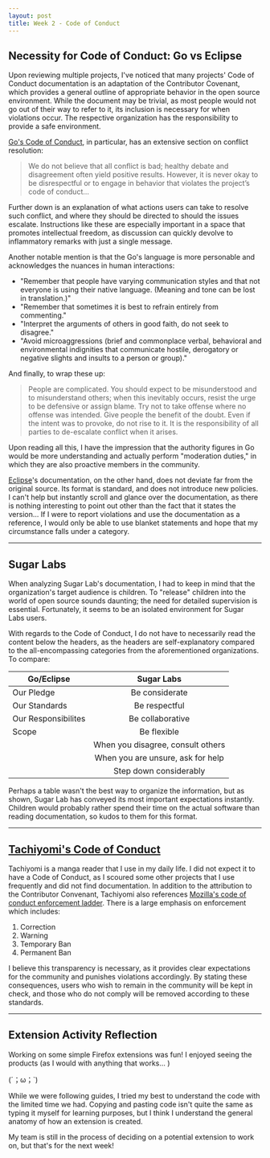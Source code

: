 ```yaml
---
layout: post
title: Week 2 - Code of Conduct
---
```


## Necessity for Code of Conduct: Go vs Eclipse

Upon reviewing multiple projects, I've noticed that many projects' Code of Conduct documentation is an adaptation of the Contributor Covenant, which provides a general outline of appropriate behavior in the open source environment. While the document may be trivial, as most people would not go out of their way to refer to it, its inclusion is necessary for when violations occur. The respective organization has the responsibility to provide a safe environment. 

[Go's Code of Conduct](https://go.dev/conduct), in particular, has an extensive section on conflict resolution:

> We do not believe that all conflict is bad; healthy debate and disagreement often yield positive results. However, it is never okay to be disrespectful or to engage in behavior that violates the project’s code of conduct...

Further down is an explanation of what actions users can take to resolve such conflict, and where they should be directed to should the issues escalate. Instructions like these are especially important in a space that promotes intellectual freedom, as discussion can quickly devolve to inflammatory remarks with just a single message. 

Another notable mention is that the Go's language is more personable and acknowledges the nuances in human interactions:
  
* "Remember that people have varying communication styles and that not everyone is using their native language. (Meaning and tone can be lost in translation.)"
* "Remember that sometimes it is best to refrain entirely from commenting."
* "Interpret the arguments of others in good faith, do not seek to disagree."
* "Avoid microaggressions (brief and commonplace verbal, behavioral and environmental indignities that communicate hostile, derogatory or negative slights and insults to a person or group)." 

And finally, to wrap these up: 

> People are complicated. You should expect to be misunderstood and to misunderstand others; when this inevitably occurs, resist the urge to be defensive or assign blame. Try not to take offense where no offense was intended. Give people the benefit of the doubt. Even if the intent was to provoke, do not rise to it. It is the responsibility of all parties to de-escalate conflict when it arises.

Upon reading all this, I have the impression that the authority figures in Go would be more understanding and actually perform "moderation duties," in which they are also proactive members in the community. 

[Eclipse](https://www.eclipse.org/org/documents/Community_Code_of_Conduct.php)'s documentation, on the other hand, does not deviate far from the original source. Its format is standard, and does not introduce new policies. I can't help but instantly scroll and glance over the documentation, as there is nothing interesting to point out other than the fact that it states the version... If I were to report violations and use the documentation as a reference, I would only be able to use blanket statements and hope that my circumstance falls under a category. 

---

## Sugar Labs

When analyzing Sugar Lab's documentation, I had to keep in mind that the organization's target audience is children. To "release" children into the world of open source sounds daunting; the need for detailed supervision is essential. Fortunately, it seems to be an isolated environment for Sugar Labs users. 

With regards to the Code of Conduct, I do not have to necessarily read the content below the headers, as the headers are self-explanatory compared to the all-encompassing categories from the aforementioned organizations. To compare: 

| Go/Eclipse            | Sugar Labs                            | 
| -------------         |:-------------:                        | 
| Our Pledge            | Be considerate                        | 
| Our Standards         | Be respectful                         |
| Our Responsibilites   | Be collaborative                      | 
| Scope                 | Be flexible                           | 
|                       | When you disagree, consult others     | 
|                       | When you are unsure, ask for help     | 
|                       | Step down considerably                |

Perhaps a table wasn't the best way to organize the information, but as shown, Sugar Lab has conveyed its most important expectations instantly. Children would probably rather spend their time on the actual software than reading documentation, so kudos to them for this format.


---

## [Tachiyomi's Code of Conduct](https://github.com/tachiyomiorg/tachiyomi/blob/master/CODE_OF_CONDUCT.md) 

Tachiyomi is a manga reader that I use in my daily life. I did not expect it to have a Code of Conduct, as I scoured some other projects that I use frequently and did not find documentation. In addition to the attribution to the Contributor Convenant, Tachiyomi also references [Mozilla's code of conduct enforcement ladder](https://github.com/mozilla/inclusion). There is a large emphasis on enforcement which includes: 

1. Correction 
2. Warning 
3. Temporary Ban
4. Permanent Ban

I believe this transparency is necessary, as it provides clear expectations for the community and punishes violations accordingly. By stating these consequences, users who wish to remain in the community will be kept in check, and those who do not comply will be removed according to these standards.

---

## Extension Activity Reflection

Working on some simple Firefox extensions was fun! I enjoyed seeing the products (as I would with anything that works... )

(´；ω；`)

While we were following guides, I tried my best to understand the code with the limited time we had. Copying and pasting code isn't quite the same as typing it myself for learning purposes,  but I think I understand the general anatomy of how an extension is created. 

My team is still in the process of deciding on a potential extension to work on, but that's for the next week! 





